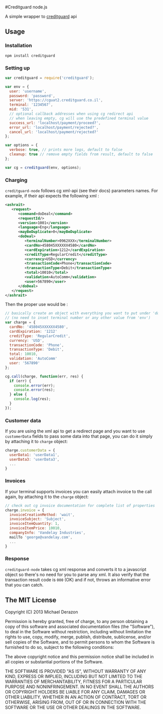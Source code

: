#Creditguard node.js

A simple wrapper to [creditguard](http://creditguard.co.il) api

## Usage
### Installation
```
npm install creditguard
```
### Setting up

```js
var creditguard = require('creditguard');

var env = {
  user: 'username',
  password: 'password',
  server: 'https://cguat2.creditguard.co.il',
  terminal: '1234567',
  mid: '531',
  // optional callback addresses when using cg redirect api
  // when leaving empty, cg will use the predefined terminal value
  success_url: 'localhost/payment/proceed?',
  error_url: 'localhost/payment/rejected?',
  cancel_url: 'localhost/payment/rejected?'
};

var options = {
  verbose: true, // prints more logs, default to false
  cleanup: true // remove empty fields from result, default to false
};

var cg = creditguard(env, options);
```

### Charging

`creditguard-node` follows cg xml-api (see their docs) parameters names. For example, if their api expects the following xml :

```xml
<ashrait>
   <request>
      <command>doDeal</command>
      <requestId/>
      <version>1001</version>
      <language>Eng</language>
      <mayBeDuplicate>0</mayBeDuplicate>
      <doDeal>
         <terminalNumber>0962XXX</terminalNumber>
         <cardNo>458045XXXXXX4580</cardNo>
         <cardExpiration>1212</cardExpiration>
         <creditType>RegularCredit</creditType>
         <currency>USD</currency>
         <transactionCode>Phone</transactionCode>
         <transactionType>Debit</transactionType>
         <total>10010</total>
         <validation>AutoComm</validation>
         <user>567890</user>
      </doDeal>
   </request>
</ashrait>
```

Then the proper use would be :

```js
// basically create an object with everything you want to put under 'doDeal' element
// (no need to inset terminal number or any other value from 'env')
var charge = {
  cardNo: '458045XXXXXX4580',
  cardExpiration: '1212'
  creditType: 'RegularCredit',
  currency: 'USD',
  transactionCode: 'Phone',
  transactionType: 'Debit',
  total: 10010,
  validation: 'AutoComm'
  user: '567890'
};

cg.call(charge, function(err, res) {
  if (err) {
    console.error(err);
    console.error(res);
  } else {
    console.log(res);
  }
});
```

### Customer data
If you are using the xml api to get a redirect page and you want to use `customerData` fields to pass some data into that page, you can do it simply by attaching it to `charge` object: 

```js
charge.customerData = {
  userData1: 'userData1',
  userData3: 'userData3',
  ...
}
```

### Invoices
If your terminal supports invoices you can easily attach invoice to the call again, by attaching it to the `charge` object: 

```js
// check out cg invoice documentation for complete list of properties
charge.invoice = {
  invoiceCreationMethod: 'wait',
  invoiceSubject: 'Subject',
  invoiceItemQuantity: 1,
  invoiceItemPrice: 10010,
  companyInfo: 'Vandelay Industries',
  mailTo 'george@vandelay.com',
  ...
}
```

### Response
`creditguard-node` takes cg xml response and converts it to a javascript object so there's no need for you to parse any xml. It also verify that the transaction result code is `000` (OK) and if not, throws an informative error that you can catch.


## The MIT License

Copyright (C) 2013 Michael Derazon

Permission is hereby granted, free of charge, to any person obtaining a copy of this software and associated documentation files (the "Software"), to deal in the Software without restriction, including without limitation the rights to use, copy, modify, merge, publish, distribute, sublicense, and/or sell copies of the Software, and to permit persons to whom the Software is furnished to do so, subject to the following conditions:

The above copyright notice and this permission notice shall be included in all copies or substantial portions of the Software.

THE SOFTWARE IS PROVIDED "AS IS", WITHOUT WARRANTY OF ANY KIND, EXPRESS OR IMPLIED, INCLUDING BUT NOT LIMITED TO THE WARRANTIES OF MERCHANTABILITY, FITNESS FOR A PARTICULAR PURPOSE AND NONINFRINGEMENT. IN NO EVENT SHALL THE AUTHORS OR COPYRIGHT HOLDERS BE LIABLE FOR ANY CLAIM, DAMAGES OR OTHER LIABILITY, WHETHER IN AN ACTION OF CONTRACT, TORT OR OTHERWISE, ARISING FROM, OUT OF OR IN CONNECTION WITH THE SOFTWARE OR THE USE OR OTHER DEALINGS IN THE SOFTWARE.
